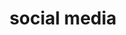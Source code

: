 ---
layout: page
title: social media
description: social media trips are cutting edge for brands in search of creative aspects. we arrange an itinerary to the most stunning, credible, luxury destinations for your team to design an innovative powerful social media content.
permalink: /ct6.html
---